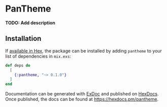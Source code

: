 # PanTheme

**TODO: Add description**

## Installation

If [available in Hex](https://hex.pm/docs/publish), the package can be installed
by adding `pantheme` to your list of dependencies in `mix.exs`:

```elixir
def deps do
  [
    {:pantheme, "~> 0.1.0"}
  ]
end
```

Documentation can be generated with [ExDoc](https://github.com/elixir-lang/ex_doc)
and published on [HexDocs](https://hexdocs.pm). Once published, the docs can
be found at <https://hexdocs.pm/pantheme>.
